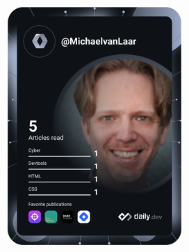 <p align="center"><a href="https://app.daily.dev/DailyDevTips"><img src="https://github.com/MichaelvanLaar/MichaelvanLaar/blob/main/devcard.svg" width="400" alt="Michael van Laar’s Dev Card"/></a></p>

<!--
**MichaelvanLaar/MichaelvanLaar** is a ✨ _special_ ✨ repository because its `README.md` (this file) appears on your GitHub profile.

Here are some ideas to get you started:

- 🔭 I’m currently working on ...
- 🌱 I’m currently learning ...
- 👯 I’m looking to collaborate on ...
- 🤔 I’m looking for help with ...
- 💬 Ask me about ...
- 📫 How to reach me: ...
- 😄 Pronouns: ...
- ⚡ Fun fact: ...
-->
